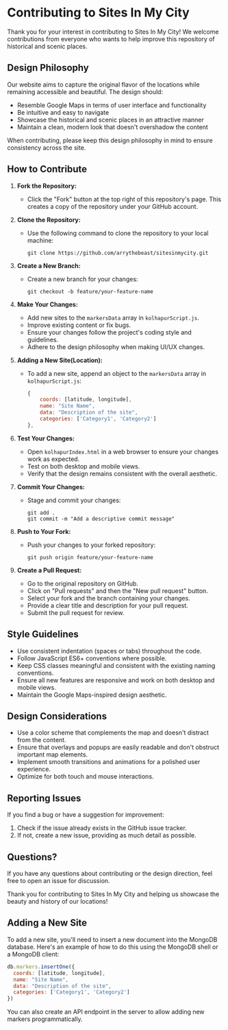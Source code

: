 # Contributing to Sites In My City

Thank you for your interest in contributing to Sites In My City! We welcome contributions from everyone who wants to help improve this repository of historical and scenic places.

## Design Philosophy

Our website aims to capture the original flavor of the locations while remaining accessible and beautiful. The design should:

- Resemble Google Maps in terms of user interface and functionality
- Be intuitive and easy to navigate
- Showcase the historical and scenic places in an attractive manner
- Maintain a clean, modern look that doesn't overshadow the content

When contributing, please keep this design philosophy in mind to ensure consistency across the site.

## How to Contribute

1. **Fork the Repository:**
   - Click the "Fork" button at the top right of this repository's page. This creates a copy of the repository under your GitHub account.

2. **Clone the Repository:**
   - Use the following command to clone the repository to your local machine:
     ```
     git clone https://github.com/arrythebeast/sitesinmycity.git
     ```

3. **Create a New Branch:**
   - Create a new branch for your changes:
     ```
     git checkout -b feature/your-feature-name
     ```

4. **Make Your Changes:**
   - Add new sites to the `markersData` array in `kolhapurScript.js`.
   - Improve existing content or fix bugs.
   - Ensure your changes follow the project's coding style and guidelines.
   - Adhere to the design philosophy when making UI/UX changes.

5. **Adding a New Site(Location):**
   - To add a new site, append an object to the `markersData` array in `kolhapurScript.js`:
     ```javascript
     {
         coords: [latitude, longitude],
         name: "Site Name",
         data: "Description of the site",
         categories: ['Category1', 'Category2']
     },
     ```

6. **Test Your Changes:**
   - Open `kolhapurIndex.html` in a web browser to ensure your changes work as expected.
   - Test on both desktop and mobile views.
   - Verify that the design remains consistent with the overall aesthetic.

7. **Commit Your Changes:**
   - Stage and commit your changes:
     ```
     git add .
     git commit -m "Add a descriptive commit message"
     ```

8. **Push to Your Fork:**
   - Push your changes to your forked repository:
     ```
     git push origin feature/your-feature-name
     ```

9. **Create a Pull Request:**
   - Go to the original repository on GitHub.
   - Click on "Pull requests" and then the "New pull request" button.
   - Select your fork and the branch containing your changes.
   - Provide a clear title and description for your pull request.
   - Submit the pull request for review.

## Style Guidelines

- Use consistent indentation (spaces or tabs) throughout the code.
- Follow JavaScript ES6+ conventions where possible.
- Keep CSS classes meaningful and consistent with the existing naming conventions.
- Ensure all new features are responsive and work on both desktop and mobile views.
- Maintain the Google Maps-inspired design aesthetic.

## Design Considerations

- Use a color scheme that complements the map and doesn't distract from the content.
- Ensure that overlays and popups are easily readable and don't obstruct important map elements.
- Implement smooth transitions and animations for a polished user experience.
- Optimize for both touch and mouse interactions.

## Reporting Issues

If you find a bug or have a suggestion for improvement:

1. Check if the issue already exists in the GitHub issue tracker.
2. If not, create a new issue, providing as much detail as possible.

## Questions?

If you have any questions about contributing or the design direction, feel free to open an issue for discussion.

Thank you for contributing to Sites In My City and helping us showcase the beauty and history of our locations!

## Adding a New Site

To add a new site, you'll need to insert a new document into the MongoDB database. Here's an example of how to do this using the MongoDB shell or a MongoDB client:

```javascript
db.markers.insertOne({
  coords: [latitude, longitude],
  name: "Site Name",
  data: "Description of the site",
  categories: ['Category1', 'Category2']
})
```

You can also create an API endpoint in the server to allow adding new markers programmatically.
